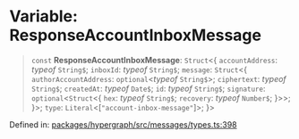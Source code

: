 # Variable: ResponseAccountInboxMessage

> `const` **ResponseAccountInboxMessage**: `Struct`\<\{ `accountAddress`: *typeof* `String$`; `inboxId`: *typeof* `String$`; `message`: `Struct`\<\{ `authorAccountAddress`: `optional`\<*typeof* `String$`\>; `ciphertext`: *typeof* `String$`; `createdAt`: *typeof* `Date$`; `id`: *typeof* `String$`; `signature`: `optional`\<`Struct`\<\{ `hex`: *typeof* `String$`; `recovery`: *typeof* `Number$`; \}\>\>; \}\>; `type`: `Literal`\<\[`"account-inbox-message"`\]\>; \}\>

Defined in: [packages/hypergraph/src/messages/types.ts:398](https://github.com/hashirpm/hypergraph/blob/ab4ea1cdb9430798142e0d735aac9d31c2cf0ae0/packages/hypergraph/src/messages/types.ts#L398)
